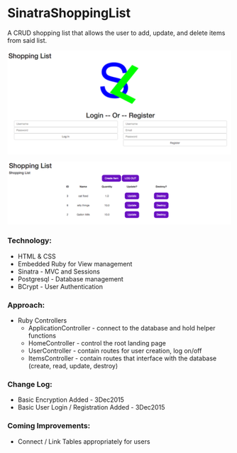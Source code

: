 # SinatraShoppingList
A CRUD shopping list that allows the user to add, update, and delete items from said list.

![Screen shot of ShoppingList](https://github.com/mrbeewer/SinatraShoppingList/blob/master/screenshots/ShoppingList_Login-Register_3Dec2015.png)

![Screen shot of ShoppingList](https://github.com/mrbeewer/SinatraShoppingList/blob/master/screenshots/ShoppingList_ListView_3Dec2015.png)


### Technology:
* HTML & CSS
* Embedded Ruby for View management
* Sinatra - MVC and Sessions
* Postgresql - Database management
* BCrypt - User Authentication

### Approach:
* Ruby Controllers
  * ApplicationController - connect to the database and hold helper functions
  * HomeController - control the root landing page
  * UserController - contain routes for user creation, log on/off
  * ItemsController - contain routes that interface with the database (create, read, update, destroy)

### Change Log:
* Basic Encryption Added - 3Dec2015
* Basic User Login / Registration Added - 3Dec2015

### Coming Improvements:
* Connect / Link Tables appropriately for users
